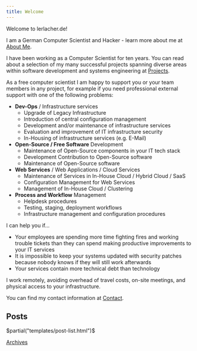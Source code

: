 ```yaml
---
title: Welcome
---
```


Welcome to lerlacher.de!

I am a German Computer Scientist and Hacker - learn more about me at [About Me](about.en.html).

I have been working as a Computer Scientist for ten years. You can read about a selection of my many successful projects spanning diverse areas within software development and systems engineering at [Projects](projects.en.html).

As a free computer scientist I am happy to support you or your team members in any project, for example if you need professional external support with one of the following problems:

* **Dev-Ops** / Infrastructure services
    * Upgrade of Legacy Infrastructure
    * Introduction of central configuration management
    * Development and/or maintenance of infrastructure services
    * Evaluation and improvement of IT infrastructure security
    * In-Housing of infrastructure services (e.g. E-Mail)
* **Open-Source / Free Software** Development
    * Maintenance of Open-Source components in your IT tech stack
    * Development Contribution to Open-Source software
    * Maintenance of Open-Source software
* **Web Services** / Web Applications / Cloud Services
    * Maintenance of Services in In-House Cloud / Hybrid Cloud / SaaS
    * Configuration Management for Web Services
    * Management of In-House Cloud / Clustering
* **Process and Workflow** Management
    * Helpdesk procedures
    * Testing, staging, deployment workflows
    * Infrastructure management and configuration procedures

I can help you if...

* Your employees are spending more time fighting fires and working trouble tickets than they can spend making productive improvements to your IT services
* It is impossible to keep your systems updated with security patches because nobody knows if they will still work afterwards
* Your services contain more technical debt than technology

I work remotely, avoiding overhead of travel costs, on-site meetings, and physical access to your infrastructure.

You can find my contact information at [Contact](contact.en.html).



<h2>Posts</h2>
$partial("templates/post-list.html")$

<p><a href="/archive.html">Archives</a></p>
